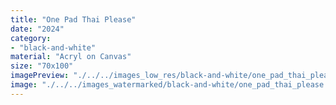 ```yaml
---
title: "One Pad Thai Please"
date: "2024"
category: 
- "black-and-white"
material: "Acryl on Canvas"
size: "70x100"
imagePreview: "./../../images_low_res/black-and-white/one_pad_thai_please.jpg"
image: "./../../images_watermarked/black-and-white/one_pad_thai_please.jpg"
---
```

